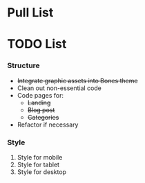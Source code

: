 # Pull List

# TODO List

### Structure

- ~~Integrate graphic assets into Bones theme~~
- Clean out non-essential code
- Code pages for:
  - ~~Landing~~
  - ~~Blog post~~
  - ~~Categories~~
- Refactor if necessary

### Style

1. Style for mobile
2. Style for tablet
3. Style for desktop
